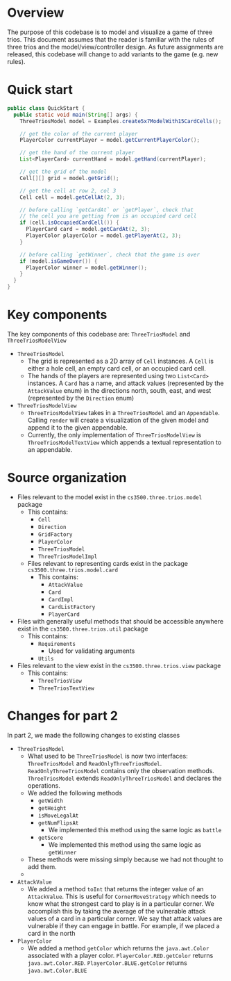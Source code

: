 # Overview

The purpose of this codebase is to model and visualize a game of three trios. This document assumes
that the reader is familiar with the rules of three trios and the model/view/controller design. As
future assignments are released, this codebase will change to add variants to the game (e.g. new
rules).

# Quick start

```java
public class QuickStart {
  public static void main(String[] args) {
    ThreeTriosModel model = Examples.create5x7ModelWith15CardCells();

    // get the color of the current player
    PlayerColor currentPlayer = model.getCurrentPlayerColor();

    // get the hand of the current player
    List<PlayerCard> currentHand = model.getHand(currentPlayer);

    // get the grid of the model
    Cell[][] grid = model.getGrid();

    // get the cell at row 2, col 3
    Cell cell = model.getCellAt(2, 3);

    // before calling `getCardAt` or `getPlayer`, check that
    // the cell you are getting from is an occupied card cell
    if (cell.isOccupiedCardCell()) {
      PlayerCard card = model.getCardAt(2, 3);
      PlayerColor playerColor = model.getPlayerAt(2, 3);
    }

    // before calling `getWinner`, check that the game is over
    if (model.isGameOver()) {
      PlayerColor winner = model.getWinner();
    }
  }
}
```

# Key components

The key components of this codebase are: `ThreeTriosModel` and `ThreeTriosModelView`

- `ThreeTriosModel`
    - The grid is represented as a 2D array of `Cell` instances. A `Cell` is either a hole cell, an
      empty card cell, or an occupied card cell.
    - The hands of the players are represented using two `List<Card>` instances. A `Card` has a
      name, and attack values (represented by the `AttackValue` enum) in the directions north,
      south, east, and west (represented by the `Direction` enum)
- `ThreeTriosModelView`
    - `ThreeTriosModelView` takes in a `ThreeTriosModel` and an `Appendable`. Calling `render` will
      create a visualization of the given model and append it to the given appendable.
    - Currently, the only implementation of `ThreeTriosModelView` is `ThreeTriosModelTextView` which
      appends a textual representation to an appendable.

# Source organization

- Files relevant to the model exist in the `cs3500.three.trios.model` package
    - This contains:
        - `Cell`
        - `Direction`
        - `GridFactory`
        - `PlayerColor`
        - `ThreeTriosModel`
        - `ThreeTriosModelImpl`
    - Files relevant to representing cards exist in the package `cs3500.three.trios.model.card`
        - This contains:
            - `AttackValue`
            - `Card`
            - `CardImpl`
            - `CardListFactory`
            - `PlayerCard`
- Files with generally useful methods that should be accessible anywhere exist in
  the `cs3500.three.trios.util` package
    - This contains:
        - `Requirements`
            - Used for validating arguments
        - `Utils`
- Files relevant to the view exist in the `cs3500.three.trios.view` package
    - This contains:
        - `ThreeTriosView`
        - `ThreeTriosTextView`

# Changes for part 2

In part 2, we made the following changes to existing classes

- `ThreeTriosModel`
    - What used to be `ThreeTriosModel` is now two interfaces: `ThreeTriosModel`
      and `ReadOnlyThreeTriosModel`. `ReadOnlyThreeTriosModel` contains only the observation
      methods. `ThreeTriosModel` extends `ReadOnlyThreeTriosModel` and declares the operations.
    - We added the following methods
        - `getWidth`
        - `getHeight`
        - `isMoveLegalAt`
        - `getNumFlipsAt`
            - We implemented this method using the same logic as `battle`
        - `getScore`
            - We implemented this method using the same logic as `getWinner`
    - These methods were missing simply because we had not thought to add them.
    -
- `AttackValue`
    - We added a method `toInt` that returns the integer value of an `AttackValue`. This is useful
      for `CornerMoveStrategy` which needs to know what the strongest card to play is in a
      particular corner. We accomplish this by taking the average of the vulnerable attack values of
      a card in a particular corner. We say that attack values are vulnerable if they can engage in
      battle. For example, if we placed a card in the north
- `PlayerColor`
    - We added a method `getColor` which returns the `java.awt.Color` associated with a player
      color. `PlayerColor.RED.getColor` returns `java.awt.Color.RED`. `PlayerColor.BLUE.getColor`
      returns `java.awt.Color.BLUE`